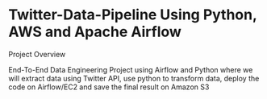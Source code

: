 # Twitter-Data-Pipeline Using Python, AWS and Apache Airflow

Project Overview

End-To-End Data Engineering Project using Airflow and Python where we will extract data using Twitter API, use python to transform data, deploy the code on Airflow/EC2 and save the final result on Amazon S3

